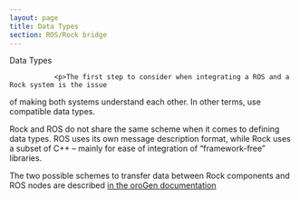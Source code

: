 ```yaml
---
layout: page
title: Data Types
section: ROS/Rock bridge
---
```

<div class="content2">
<div class="content2-pagetitle">Data Types</div>
<div class="content2-container line-box">
<div class="content2-container-1col">


               <p>The first step to consider when integrating a ROS and a Rock system is the issue
of making both systems understand each other. In other terms, use compatible
data types.</p>

<p>Rock and ROS do not share the same scheme when it comes to defining data types.
ROS uses its own message description format, while Rock uses a subset of C++ &ndash;
mainly for ease of integration of &ldquo;framework-free&rdquo; libraries.</p>

<p>The two possible schemes to transfer data between Rock components and ROS nodes
are described <a href="../orogen/transports/ros.html">in the oroGen documentation</a></p>


</div>
</div>
</div>
